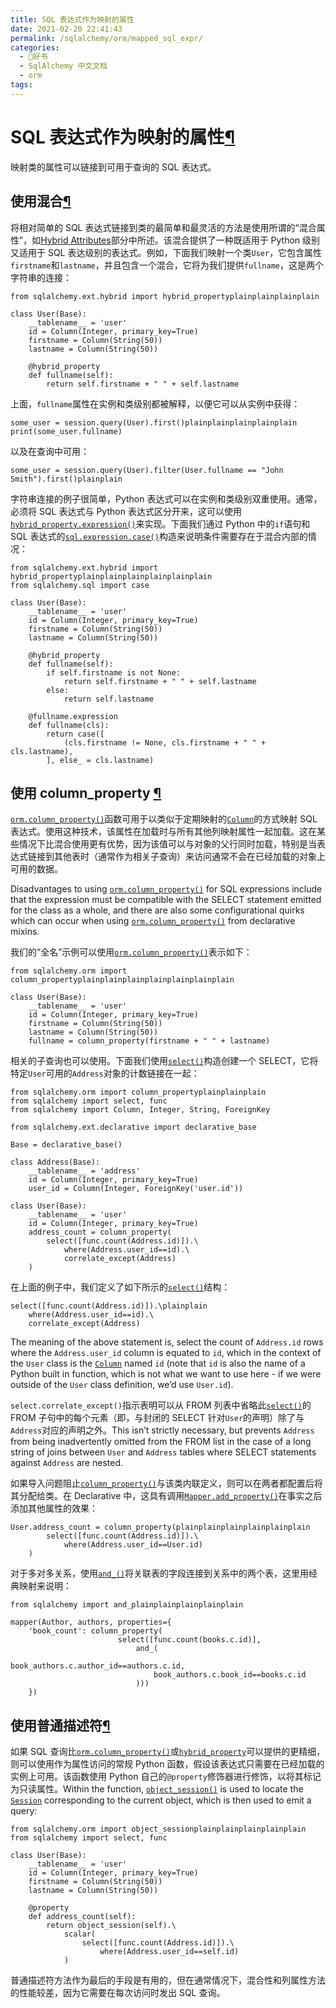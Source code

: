 ```yaml
---
title: SQL 表达式作为映射的属性
date: 2021-02-20 22:41:43
permalink: /sqlalchemy/orm/mapped_sql_expr/
categories:
  - 📖好书
  - SqlAlchemy 中文文档
  - orm
tags:
---
```

SQL 表达式作为映射的属性[¶](#sql-expressions-as-mapped-attributes "Permalink to this headline")
==============================================================================================

映射类的属性可以链接到可用于查询的 SQL 表达式。

使用混合[¶](#using-a-hybrid "Permalink to this headline")
---------------------------------------------------------

将相对简单的 SQL 表达式链接到类的最简单和最灵活的方法是使用所谓的“混合属性”，如[Hybrid
Attributes](extensions_hybrid.html)部分中所述。该混合提供了一种既适用于 Python 级别又适用于 SQL 表达级别的表达式。例如，下面我们映射一个类`User`，它包含属性`firstname`和`lastname`，并且包含一个混合，它将为我们提供`fullname`，这是两个字符串的连接：

    from sqlalchemy.ext.hybrid import hybrid_propertyplainplainplainplain

    class User(Base):
        __tablename__ = 'user'
        id = Column(Integer, primary_key=True)
        firstname = Column(String(50))
        lastname = Column(String(50))

        @hybrid_property
        def fullname(self):
            return self.firstname + " " + self.lastname

上面，`fullname`属性在实例和类级别都被解释，以便它可以从实例中获得：

    some_user = session.query(User).first()plainplainplainplainplain
    print(some_user.fullname)

以及在查询中可用：

    some_user = session.query(User).filter(User.fullname == "John Smith").first()plainplain

字符串连接的例子很简单，Python 表达式可以在实例和类级别双重使用。通常，必须将 SQL 表达式与 Python 表达式区分开来，这可以使用[`hybrid_property.expression()`](extensions_hybrid.html#sqlalchemy.ext.hybrid.hybrid_property.expression "sqlalchemy.ext.hybrid.hybrid_property.expression")来实现。下面我们通过 Python 中的`if`语句和 SQL 表达式的[`sql.expression.case()`](core_sqlelement.html#sqlalchemy.sql.expression.case "sqlalchemy.sql.expression.case")构造来说明条件需要存在于混合内部的情况：

    from sqlalchemy.ext.hybrid import hybrid_propertyplainplainplainplainplainplain
    from sqlalchemy.sql import case

    class User(Base):
        __tablename__ = 'user'
        id = Column(Integer, primary_key=True)
        firstname = Column(String(50))
        lastname = Column(String(50))

        @hybrid_property
        def fullname(self):
            if self.firstname is not None:
                return self.firstname + " " + self.lastname
            else:
                return self.lastname

        @fullname.expression
        def fullname(cls):
            return case([
                (cls.firstname != None, cls.firstname + " " + cls.lastname),
            ], else_ = cls.lastname)

使用 column\_property [¶](#using-column-property "Permalink to this headline")
-----------------------------------------------------------------------------

[`orm.column_property()`](mapping_columns.html#sqlalchemy.orm.column_property "sqlalchemy.orm.column_property")函数可用于以类似于定期映射的[`Column`](core_metadata.html#sqlalchemy.schema.Column "sqlalchemy.schema.Column")的方式映射 SQL 表达式。使用这种技术，该属性在加载时与所有其他列映射属性一起加载。这在某些情况下比混合使用更有优势，因为该值可以与对象的父行同时加载，特别是当表达式链接到其他表时（通常作为相关子查询）来访问通常不会在已经加载的对象上可用的数据。

Disadvantages to using [`orm.column_property()`](mapping_columns.html#sqlalchemy.orm.column_property "sqlalchemy.orm.column_property")
for SQL expressions include that the expression must be compatible with
the SELECT statement emitted for the class as a whole, and there are
also some configurational quirks which can occur when using
[`orm.column_property()`](mapping_columns.html#sqlalchemy.orm.column_property "sqlalchemy.orm.column_property")
from declarative mixins.

我们的“全名”示例可以使用[`orm.column_property()`](mapping_columns.html#sqlalchemy.orm.column_property "sqlalchemy.orm.column_property")表示如下：

    from sqlalchemy.orm import column_propertyplainplainplainplainplainplainplain

    class User(Base):
        __tablename__ = 'user'
        id = Column(Integer, primary_key=True)
        firstname = Column(String(50))
        lastname = Column(String(50))
        fullname = column_property(firstname + " " + lastname)

相关的子查询也可以使用。下面我们使用[`select()`](core_selectable.html#sqlalchemy.sql.expression.select "sqlalchemy.sql.expression.select")构造创建一个 SELECT，它将特定`User`可用的`Address`对象的计数链接在一起：

    from sqlalchemy.orm import column_propertyplainplainplain
    from sqlalchemy import select, func
    from sqlalchemy import Column, Integer, String, ForeignKey

    from sqlalchemy.ext.declarative import declarative_base

    Base = declarative_base()

    class Address(Base):
        __tablename__ = 'address'
        id = Column(Integer, primary_key=True)
        user_id = Column(Integer, ForeignKey('user.id'))

    class User(Base):
        __tablename__ = 'user'
        id = Column(Integer, primary_key=True)
        address_count = column_property(
            select([func.count(Address.id)]).\
                where(Address.user_id==id).\
                correlate_except(Address)
        )

在上面的例子中，我们定义了如下所示的[`select()`](core_selectable.html#sqlalchemy.sql.expression.select "sqlalchemy.sql.expression.select")结构：

    select([func.count(Address.id)]).\plainplain
        where(Address.user_id==id).\
        correlate_except(Address)

The meaning of the above statement is, select the count of
`Address.id` rows where the
`Address.user_id` column is equated to
`id`, which in the context of the `User` class is the [`Column`](core_metadata.html#sqlalchemy.schema.Column "sqlalchemy.schema.Column")
named `id` (note that `id` is
also the name of a Python built in function, which is not what we want
to use here - if we were outside of the `User` class
definition, we’d use `User.id`).

`select.correlate_except()`指示表明可以从 FROM 列表中省略此[`select()`](core_selectable.html#sqlalchemy.sql.expression.select "sqlalchemy.sql.expression.select")的 FROM 子句中的每个元素（即，与封闭的 SELECT 针对`User`的声明）除了与`Address`对应的声明之外。This
isn’t strictly necessary, but prevents `Address`
from being inadvertently omitted from the FROM list in the case of a
long string of joins between `User` and
`Address` tables where SELECT statements against
`Address` are nested.

如果导入问题阻止[`column_property()`](mapping_columns.html#sqlalchemy.orm.column_property "sqlalchemy.orm.column_property")与该类内联定义，则可以在两者都配置后将其分配给类。在 Declarative 中，这具有调用[`Mapper.add_property()`](mapping_api.html#sqlalchemy.orm.mapper.Mapper.add_property "sqlalchemy.orm.mapper.Mapper.add_property")在事实之后添加其他属性的效果：

    User.address_count = column_property(plainplainplainplainplainplain
            select([func.count(Address.id)]).\
                where(Address.user_id==User.id)
        )

对于多对多关系，使用[`and_()`](core_sqlelement.html#sqlalchemy.sql.expression.and_ "sqlalchemy.sql.expression.and_")将关联表的字段连接到关系中的两个表，这里用经典映射来说明：

    from sqlalchemy import and_plainplainplainplainplain

    mapper(Author, authors, properties={
        'book_count': column_property(
                            select([func.count(books.c.id)],
                                and_(
                                    book_authors.c.author_id==authors.c.id,
                                    book_authors.c.book_id==books.c.id
                                )))
        })

使用普通描述符[¶](#using-a-plain-descriptor "Permalink to this headline")
-------------------------------------------------------------------------

如果 SQL 查询比[`orm.column_property()`](mapping_columns.html#sqlalchemy.orm.column_property "sqlalchemy.orm.column_property")或[`hybrid_property`](extensions_hybrid.html#sqlalchemy.ext.hybrid.hybrid_property "sqlalchemy.ext.hybrid.hybrid_property")可以提供的更精细，则可以使用作为属性访问的常规 Python 函数，假设该表达式只需要在已经加载的实例上可用。该函数使用 Python 自己的`@property`修饰器进行修饰，以将其标记为只读属性。Within the function,
[`object_session()`](session_api.html#sqlalchemy.orm.session.object_session "sqlalchemy.orm.session.object_session")
is used to locate the [`Session`](session_api.html#sqlalchemy.orm.session.Session "sqlalchemy.orm.session.Session")
corresponding to the current object, which is then used to emit a query:

    from sqlalchemy.orm import object_sessionplainplainplainplainplain
    from sqlalchemy import select, func

    class User(Base):
        __tablename__ = 'user'
        id = Column(Integer, primary_key=True)
        firstname = Column(String(50))
        lastname = Column(String(50))

        @property
        def address_count(self):
            return object_session(self).\
                scalar(
                    select([func.count(Address.id)]).\
                        where(Address.user_id==self.id)
                )

普通描述符方法作为最后的手段是有用的，但在通常情况下，混合性和列属性方法的性能较差，因为它需要在每次访问时发出 SQL 查询。
